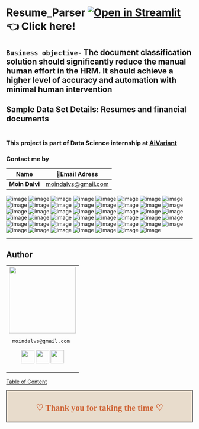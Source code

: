 # Resume_Parser [![Open in Streamlit](http://static.streamlit.io/badges/streamlit_badge_black_white.svg)](https://moindalvs-resume-upload-containter-resume-classification-ol4y9f.streamlitapp.com/) 👈 Click here!
## **`Business objective-`** The document classification solution should significantly reduce the manual human effort in the HRM. It should achieve a higher level of accuracy and automation with minimal human intervention 
## **Sample Data Set Details:** Resumes and financial documents

### </br>This project is part of Data Science internship at [AiVariant](https://aivariant.com/)

### **Contact me by**
Name | 💌Email Adress |
| --- | --- |
| **Moin Dalvi** | moindalvs@gmail.com |

![image](https://user-images.githubusercontent.com/99672298/191707634-0b84f2cd-4a60-49b2-83a5-314cce49564a.png)
![image](https://user-images.githubusercontent.com/99672298/191707656-53dbf44e-c636-49cc-9335-6cd4dc40de67.png)
![image](https://user-images.githubusercontent.com/99672298/191707674-8b3c72b8-9812-4581-b5ac-c16ebee96315.png)
![image](https://user-images.githubusercontent.com/99672298/191707720-f6f3d217-13fc-4d98-a81c-3b6d232bd514.png)
![image](https://user-images.githubusercontent.com/99672298/191707704-f09c2c69-40f7-4523-9f52-9fcbb6170a82.png)
![image](https://user-images.githubusercontent.com/99672298/191707733-f57303d9-44f0-4e63-9522-3bd4c84caa10.png)
![image](https://user-images.githubusercontent.com/99672298/191707978-4269903c-72f7-4681-b149-891fba057c25.png)
![image](https://user-images.githubusercontent.com/99672298/191707992-56bee336-8814-4401-9fd3-c823007c06c4.png)
![image](https://user-images.githubusercontent.com/99672298/191708017-fe0b189f-fb90-40f7-b112-b1a4b51af1a3.png)
![image](https://user-images.githubusercontent.com/99672298/191708040-83eb42d2-02dd-44a7-8645-8030be929733.png)
![image](https://user-images.githubusercontent.com/99672298/191708054-13b921c8-48e4-443c-b540-01eef114125b.png)
![image](https://user-images.githubusercontent.com/99672298/191708087-bdc672c6-d51c-4eda-a547-f35ff443dde6.png)
![image](https://user-images.githubusercontent.com/99672298/191708075-3f42f9d0-4811-490b-a1a7-4e3240261cc1.png)
![image](https://user-images.githubusercontent.com/99672298/191708089-ef7df8a7-0517-431b-993a-f176c897e64d.png)
![image](https://user-images.githubusercontent.com/99672298/191710016-656b1e17-f56b-4310-b4c6-493583067a7f.png)
![image](https://user-images.githubusercontent.com/99672298/191710201-65861f71-4d10-41d2-84fb-94491dc92425.png)
![image](https://user-images.githubusercontent.com/99672298/191710223-5f3e062b-089e-4027-a3f2-f487bcb4c5ff.png)
![image](https://user-images.githubusercontent.com/99672298/191710245-af882be8-be20-4ac5-84d6-8961d18868f3.png)
![image](https://user-images.githubusercontent.com/99672298/191710251-4deef665-c7dd-47e5-b105-87919a806af8.png)
![image](https://user-images.githubusercontent.com/99672298/191710266-bb6da7a9-0320-41c7-ac80-1922bbdee3f7.png)
![image](https://user-images.githubusercontent.com/99672298/191710280-86add522-238c-4e34-a0e6-42c35dccd142.png)
![image](https://user-images.githubusercontent.com/99672298/191710298-6f230042-8101-486e-93e6-dbd1f0038421.png)
![image](https://user-images.githubusercontent.com/99672298/191710314-93ffba09-df90-4059-9fe9-ced9b978d96c.png)
![image](https://user-images.githubusercontent.com/99672298/191710327-73648d7b-5e04-4f5b-8148-e8946f760230.png)
![image](https://user-images.githubusercontent.com/99672298/191710341-ac78b5c0-199e-4522-b406-e432514f8316.png)
![image](https://user-images.githubusercontent.com/99672298/191710354-0a5e8744-cccb-40e8-8dda-a329874a746e.png)
![image](https://user-images.githubusercontent.com/99672298/191710358-5b280790-d919-4a1b-9c3f-13881f458a22.png)
![image](https://user-images.githubusercontent.com/99672298/191710380-0f3254d4-ae40-4c60-952b-6825c0639cc2.png)
![image](https://user-images.githubusercontent.com/99672298/191710401-5b73eba8-2f98-49b9-b241-3d84661d0dce.png)
![image](https://user-images.githubusercontent.com/99672298/191710411-669e6899-b15a-489a-8f08-8acdb3e6da71.png)
![image](https://user-images.githubusercontent.com/99672298/191710430-6d086fe7-d029-48a7-a3a7-742a0db6cb97.png)
![image](https://user-images.githubusercontent.com/99672298/191710443-9a50add5-2478-4ca1-ac1f-ea43d4771fe0.png)
![image](https://user-images.githubusercontent.com/99672298/191710458-7c6ee539-c839-4b12-9a2a-2b15b06e67ff.png)
![image](https://user-images.githubusercontent.com/99672298/191710472-723e129b-6ee2-4dd8-8c48-284e94f731e8.png)
![image](https://user-images.githubusercontent.com/99672298/191710491-59b4abf9-9e18-48c5-88d2-c290ad7619d7.png)
![image](https://user-images.githubusercontent.com/99672298/191710506-97cdae40-ae46-4c74-91be-b3e799c1b677.png)
![image](https://user-images.githubusercontent.com/99672298/191710518-da0d663c-8436-4bed-9d77-07e82472e833.png)
![image](https://user-images.githubusercontent.com/99672298/191710528-e1a4c504-b18b-458e-886f-aae53057a656.png)
![image](https://user-images.githubusercontent.com/99672298/191710540-996e924f-309f-441d-972b-e4c8720267c9.png)
![image](https://user-images.githubusercontent.com/99672298/191710555-fd01b694-774b-4117-a2cc-35519a65b18b.png)
![image](https://user-images.githubusercontent.com/99672298/191710569-4d671029-dc1f-4031-8d42-d07eefa9c116.png)
![image](https://user-images.githubusercontent.com/99672298/191710583-dc60cffb-51e2-43cb-9838-0d99c32e6864.png)
![image](https://user-images.githubusercontent.com/99672298/191710592-f87a7c31-066b-4385-9990-a009be584621.png)
![image](https://user-images.githubusercontent.com/99672298/191710608-712f1e59-29dc-4d83-8875-c87297b353f6.png)
![image](https://user-images.githubusercontent.com/99672298/191710623-070b18d3-24fb-441b-9242-3784910472d8.png)
![image](https://user-images.githubusercontent.com/99672298/191710630-4d00beae-12af-45db-8931-c7483932946b.png)
![image](https://user-images.githubusercontent.com/99672298/191710646-59d716f5-dd17-4872-ad55-db9f3f2e0b18.png)

___

## Author

<table>
<tr>
<td>
     <img src="https://avatars.githubusercontent.com/u/99672298?v=4" width="180"/>
     
     moindalvs@gmail.com

<p align="center">
<a href = "https://github.com/MoinDalvs"><img src = "http://www.iconninja.com/files/241/825/211/round-collaboration-social-github-code-circle-network-icon.svg" width="36" height = "36"/></a>
<a href = "https://twitter.com/DalvsHubot"><img src = "https://www.shareicon.net/download/2016/07/06/107115_media.svg" width="36" height="36"/></a>
<a href = "https://www.linkedin.com/in/moin-dalvi-277b0214a//"><img src = "http://www.iconninja.com/files/863/607/751/network-linkedin-social-connection-circular-circle-media-icon.svg" width="36" height="36"/></a>
</p>
</td>
</tr> 
  </table>

[Table of Content](#0.1)

<div style="display:fill;
            border-radius: false;
            border-style: solid;
            border-color:#000000;
            border-style: false;
            border-width: 2px;
            color:#CF673A;
            font-size:15px;
            font-family: Georgia;
            background-color:#E8DCCC;
            text-align:center;
            letter-spacing:0.1px;
            padding: 0.1em;">

**<h2>♡ Thank you for taking the time ♡**
